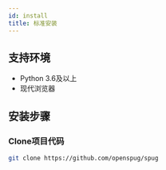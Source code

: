 ```yaml
---
id: install
title: 标准安装
---
```


## 支持环境

- Python 3.6及以上
- 现代浏览器

## 安装步骤

### Clone项目代码

```sh
git clone https://github.com/openspug/spug
```

